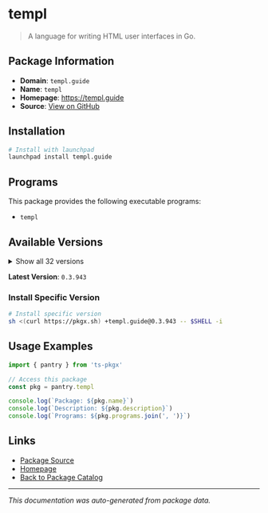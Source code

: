 # templ

> A language for writing HTML user interfaces in Go.

## Package Information

- **Domain**: `templ.guide`
- **Name**: `templ`
- **Homepage**: https://templ.guide
- **Source**: [View on GitHub](https://github.com/pkgxdev/pantry/tree/main/projects/templ.guide/package.yml)

## Installation

```bash
# Install with launchpad
launchpad install templ.guide
```

## Programs

This package provides the following executable programs:

- `templ`

## Available Versions

<details>
<summary>Show all 32 versions</summary>

- `0.3.943`, `0.3.937`, `0.3.924`, `0.3.920`, `0.3.906`
- `0.3.898`, `0.3.894`, `0.3.887`, `0.3.865`, `0.3.857`
- `0.3.856`, `0.3.850`, `0.3.833`, `0.3.819`, `0.2.793`
- `0.2.778`, `0.2.771`, `0.2.747`, `0.2.742`, `0.2.731`
- `0.2.707`, `0.2.697`, `0.2.680`, `0.2.663`, `0.2.648`
- `0.2.646`, `0.2.639`, `0.2.598`, `0.2.543`, `0.2.513`
- `0.2.501`, `0.2.476`

</details>

**Latest Version**: `0.3.943`

### Install Specific Version

```bash
# Install specific version
sh <(curl https://pkgx.sh) +templ.guide@0.3.943 -- $SHELL -i
```

## Usage Examples

```typescript
import { pantry } from 'ts-pkgx'

// Access this package
const pkg = pantry.templ

console.log(`Package: ${pkg.name}`)
console.log(`Description: ${pkg.description}`)
console.log(`Programs: ${pkg.programs.join(', ')}`)
```

## Links

- [Package Source](https://github.com/pkgxdev/pantry/tree/main/projects/templ.guide/package.yml)
- [Homepage](https://templ.guide)
- [Back to Package Catalog](../../package-catalog.md)

---

*This documentation was auto-generated from package data.*

